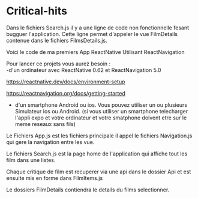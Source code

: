 # Critical-hits


Dans le fichiers Search.js il y a une ligne de code non fonctionnelle fesant bugguer l'application.
Cette ligne permet d'appeler le vue FilmDetails contenue dans le fichiers FilmsDetails.js.



Voici le code de ma premiers App ReactNative Utilisant ReactNavigation

Pour lancer ce projets vous aurez besoin :   
-d'un ordinateur avec ReactNative 0.62 et ReactNavigation 5.0

https://reactnative.dev/docs/environment-setup

https://reactnavigation.org/docs/getting-started

- d'un smartphone Android ou ios. Vous pouvez utiliser un ou plusieurs Simulateur ios ou Android.
(si vous utiliser un smartphone telecharger l'appli expo et votre ordinateur et votre smatphone doivent etre sur le meme reseaux sans fils)

Le Fichiers App.js est les fichiers principale il appel le fichiers Navigation.js qui gere la navigation entre les vue.

Le fichiers Search.js est la page home de l'application qui affiche tout les film dans une listes.

Chaque critique de film est recuperer via une api  dans le dossier Api et est ensuite mis en forme dans FilmItems.js

Le dossiers FilmDetails contiendra le details du films selectionner.

